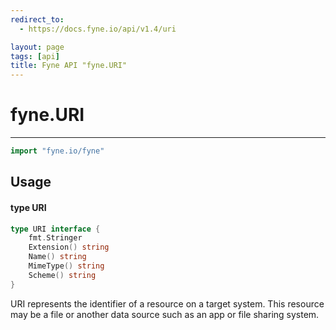```yaml
---
redirect_to:
  - https://docs.fyne.io/api/v1.4/uri

layout: page
tags: [api]
title: Fyne API "fyne.URI"
---
```



# fyne.URI
---
```go
import "fyne.io/fyne"
```

## Usage

#### type URI

```go
type URI interface {
	fmt.Stringer
	Extension() string
	Name() string
	MimeType() string
	Scheme() string
}
```

URI represents the identifier of a resource on a target system. This resource may be a file or another data source such as an app or file sharing system.
